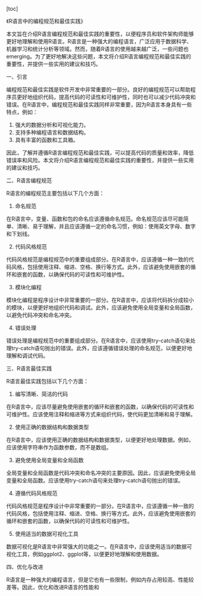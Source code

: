 
[toc]                    
                
                
《R语言中的编程规范和最佳实践》

本文旨在介绍R语言编程规范和最佳实践的重要性，以便程序员和软件架构师能够更好地理解和使用R语言。R语言是一种强大的编程语言，广泛应用于数据科学、机器学习和统计分析等领域。然而，随着R语言的使用越来越广泛，一些问题也 emerging。为了更好地解决这些问题，本文将介绍R语言编程规范和最佳实践的重要性，并提供一些实用的建议和技巧。

一、引言

编程规范和最佳实践是软件开发中非常重要的一部分。良好的编程规范可以帮助程序员更好地组织代码，提高代码的可读性和可维护性，同时也可以减少代码冲突和错误。在R语言中，编程规范和最佳实践同样非常重要，因为R语言本身具有一些特点，例如：

1. 强大的数据分析和可视化能力。
2. 支持多种编程语言和数据结构。
3. 具有丰富的函数和工具箱。

因此，了解并遵循R语言编程规范和最佳实践，可以提高代码的质量和效率，降低错误率和风险。本文将介绍R语言编程规范和最佳实践的重要性，并提供一些实用的建议和技巧。

二、R语言编程规范

R语言的编程规范主要包括以下几个方面：

1. 命名规范

在R语言中，变量、函数和包的命名应该遵循命名规范。命名规范应该尽可能简单、清晰、易于理解，并且应该遵循一定的命名习惯，例如：使用英文字母、数字和下划线。

2. 代码风格规范

代码风格规范是编程规范中的重要组成部分。在R语言中，应该遵循一种一致的代码风格，包括使用注释、缩进、空格、换行等方式。此外，应该避免使用嵌套的循环和嵌套的函数，以确保代码的可读性和可维护性。

3. 模块化编程

模块化编程是程序设计中非常重要的一部分。在R语言中，应该将代码拆分成较小的模块，以便更好地组织代码和调试。此外，应该避免使用全局变量和全局函数，以避免代码冲突和命名冲突。

4. 错误处理

错误处理是编程规范中的重要组成部分。在R语言中，应该使用try-catch语句来处理try-catch语句抛出的错误。此外，应该遵循错误处理的命名规范，以便更好地理解和调试代码。

三、R语言最佳实践

R语言最佳实践包括以下几个方面：

1. 编写清晰、简洁的代码

在R语言中，应该尽量避免使用嵌套的循环和嵌套的函数，以确保代码的可读性和可维护性。应该使用注释和缩进等方式来组织代码，使代码更加清晰和易于理解。

2. 使用正确的数据结构和数据类型

在R语言中，应该使用正确的数据结构和数据类型，以便更好地处理数据。例如，应该使用字符串作为函数参数，而不是数组。

3. 避免使用全局变量和全局函数

全局变量和全局函数是代码冲突和命名冲突的主要原因。因此，应该避免使用全局变量和全局函数。应该使用try-catch语句来处理try-catch语句抛出的错误。

4. 遵循代码风格规范

代码风格规范是程序设计中非常重要的一部分。在R语言中，应该遵循一种一致的代码风格，包括使用注释、缩进、空格、换行等方式。此外，应该避免使用嵌套的循环和嵌套的函数，以确保代码的可读性和可维护性。

5. 使用适当的数据可视化工具

数据可视化是R语言中非常强大的功能之一。在R语言中，应该使用适当的数据可视化工具，例如ggplot2、ggplot等，以便更好地理解和使用数据。

四、优化与改进

R语言是一种强大的编程语言，但是它也有一些限制，例如内存占用较高、性能较差等。因此，优化和改进R语言的性能和

